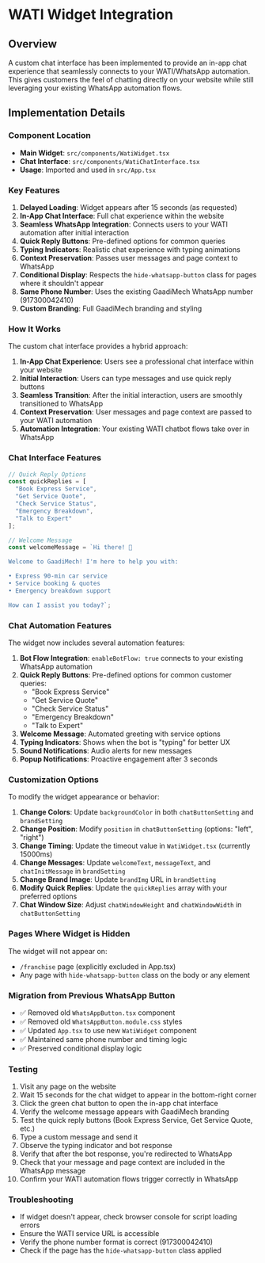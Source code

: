 # WATI Widget Integration

## Overview
A custom chat interface has been implemented to provide an in-app chat experience that seamlessly connects to your WATI/WhatsApp automation. This gives customers the feel of chatting directly on your website while still leveraging your existing WhatsApp automation flows.

## Implementation Details

### Component Location
- **Main Widget**: `src/components/WatiWidget.tsx`
- **Chat Interface**: `src/components/WatiChatInterface.tsx`
- **Usage**: Imported and used in `src/App.tsx`

### Key Features
1. **Delayed Loading**: Widget appears after 15 seconds (as requested)
2. **In-App Chat Interface**: Full chat experience within the website
3. **Seamless WhatsApp Integration**: Connects users to your WATI automation after initial interaction
4. **Quick Reply Buttons**: Pre-defined options for common queries
5. **Typing Indicators**: Realistic chat experience with typing animations
6. **Context Preservation**: Passes user messages and page context to WhatsApp
7. **Conditional Display**: Respects the `hide-whatsapp-button` class for pages where it shouldn't appear
8. **Same Phone Number**: Uses the existing GaadiMech WhatsApp number (917300042410)
9. **Custom Branding**: Full GaadiMech branding and styling

### How It Works

The custom chat interface provides a hybrid approach:

1. **In-App Chat Experience**: Users see a professional chat interface within your website
2. **Initial Interaction**: Users can type messages and use quick reply buttons
3. **Seamless Transition**: After the initial interaction, users are smoothly transitioned to WhatsApp
4. **Context Preservation**: User messages and page context are passed to your WATI automation
5. **Automation Integration**: Your existing WATI chatbot flows take over in WhatsApp

### Chat Interface Features

```javascript
// Quick Reply Options
const quickReplies = [
  "Book Express Service",
  "Get Service Quote", 
  "Check Service Status",
  "Emergency Breakdown",
  "Talk to Expert"
];

// Welcome Message
const welcomeMessage = `Hi there! 👋

Welcome to GaadiMech! I'm here to help you with:

• Express 90-min car service
• Service booking & quotes  
• Emergency breakdown support

How can I assist you today?`;
```

### Chat Automation Features
The widget now includes several automation features:

1. **Bot Flow Integration**: `enableBotFlow: true` connects to your existing WhatsApp automation
2. **Quick Reply Buttons**: Pre-defined options for common customer queries:
   - "Book Express Service"
   - "Get Service Quote"
   - "Check Service Status"
   - "Emergency Breakdown"
   - "Talk to Expert"
3. **Welcome Message**: Automated greeting with service options
4. **Typing Indicators**: Shows when the bot is "typing" for better UX
5. **Sound Notifications**: Audio alerts for new messages
6. **Popup Notifications**: Proactive engagement after 3 seconds

### Customization Options
To modify the widget appearance or behavior:

1. **Change Colors**: Update `backgroundColor` in both `chatButtonSetting` and `brandSetting`
2. **Change Position**: Modify `position` in `chatButtonSetting` (options: "left", "right")
3. **Change Timing**: Update the timeout value in `WatiWidget.tsx` (currently 15000ms)
4. **Change Messages**: Update `welcomeText`, `messageText`, and `chatInitMessage` in `brandSetting`
5. **Change Brand Image**: Update `brandImg` URL in `brandSetting`
6. **Modify Quick Replies**: Update the `quickReplies` array with your preferred options
7. **Chat Window Size**: Adjust `chatWindowHeight` and `chatWindowWidth` in `chatButtonSetting`

### Pages Where Widget is Hidden
The widget will not appear on:
- `/franchise` page (explicitly excluded in App.tsx)
- Any page with `hide-whatsapp-button` class on the body or any element

### Migration from Previous WhatsApp Button
- ✅ Removed old `WhatsAppButton.tsx` component
- ✅ Removed old `WhatsAppButton.module.css` styles
- ✅ Updated `App.tsx` to use new `WatiWidget` component
- ✅ Maintained same phone number and timing logic
- ✅ Preserved conditional display logic

### Testing
1. Visit any page on the website
2. Wait 15 seconds for the chat widget to appear in the bottom-right corner
3. Click the green chat button to open the in-app chat interface
4. Verify the welcome message appears with GaadiMech branding
5. Test the quick reply buttons (Book Express Service, Get Service Quote, etc.)
6. Type a custom message and send it
7. Observe the typing indicator and bot response
8. Verify that after the bot response, you're redirected to WhatsApp
9. Check that your message and page context are included in the WhatsApp message
10. Confirm your WATI automation flows trigger correctly in WhatsApp

### Troubleshooting
- If widget doesn't appear, check browser console for script loading errors
- Ensure the WATI service URL is accessible
- Verify the phone number format is correct (917300042410)
- Check if the page has the `hide-whatsapp-button` class applied 